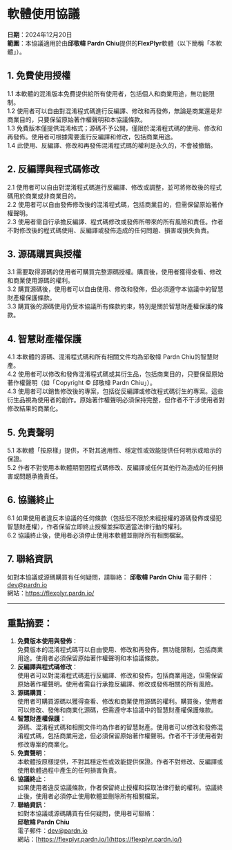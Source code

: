 # 軟體使用協議
**日期**：2024年12月20日<br>
**範圍**：本協議適用於由**邱敬幃 Pardn Chiu**提供的**FlexPlyr**軟體（以下簡稱「本軟體」）。

## 1. 免費使用授權

1.1 本軟體的混淆版本免費提供給所有使用者，包括個人和商業用途，無功能限制。<br>
1.2 使用者可以自由對混淆程式碼進行反編譯、修改和再發佈，無論是商業還是非商業目的，只要保留原始著作權聲明和本協議條款。<br>
1.3 免費版本僅提供混淆格式；源碼不予公開，僅限於混淆程式碼的使用、修改和再發佈。使用者可根據需要進行反編譯和修改，包括商業用途。<br>
1.4 此使用、反編譯、修改和再發佈混淆程式碼的權利是永久的，不會被撤銷。

## 2. 反編譯與程式碼修改

2.1 使用者可以自由對混淆程式碼進行反編譯、修改或調整，並可將修改後的程式碼用於商業或非商業目的。<br>
2.2 使用者可以自由發佈修改後的混淆程式碼，包括商業目的，但需保留原始著作權聲明。<br>
2.3 使用者需自行承擔反編譯、程式碼修改或發佈所帶來的所有風險和責任。作者不對修改後的程式碼使用、反編譯或發佈造成的任何問題、損害或損失負責。

## 3. 源碼購買與授權

3.1 需要取得源碼的使用者可購買完整源碼授權。購買後，使用者獲得查看、修改和商業使用源碼的權利。<br>
3.2 購買源碼後，使用者可以自由使用、修改和發佈，但必須遵守本協議中的智慧財產權保護條款。<br>
3.3 購買後的源碼使用仍受本協議所有條款約束，特別是關於智慧財產權保護的條款。

## 4. 智慧財產權保護

4.1 本軟體的源碼、混淆程式碼和所有相關文件均為邱敬幃 Pardn Chiu的智慧財產。<br>
4.2 使用者可以修改和發佈混淆程式碼或其衍生品，包括商業目的，只要保留原始著作權聲明（如「Copyright © 邱敬幃 Pardn Chiu」）。<br>
4.3 使用者可以銷售修改後的專案，包括從反編譯或修改程式碼衍生的專案。這些衍生品視為使用者的創作。原始著作權聲明必須保持完整，但作者不干涉使用者對修改結果的商業化。

## 5. 免責聲明

5.1 本軟體「按原樣」提供，不對其適用性、穩定性或效能提供任何明示或暗示的保證。<br>
5.2 作者不對使用本軟體期間因程式碼修改、反編譯或任何其他行為造成的任何損害或問題承擔責任。

## 6. 協議終止

6.1 如果使用者違反本協議的任何條款（包括但不限於未經授權的源碼發佈或侵犯智慧財產權），作者保留立即終止授權並採取適當法律行動的權利。<br>
6.2 協議終止後，使用者必須停止使用本軟體並刪除所有相關檔案。

## 7. 聯絡資訊

如對本協議或源碼購買有任何疑問，請聯絡：
**邱敬幃 Pardn Chiu**
電子郵件：dev@pardn.io<br>
網站：https://flexplyr.pardn.io/

---

## 重點摘要：

1. **免費版本使用與發佈**：  
   免費版本的混淆程式碼可以自由使用、修改和再發佈，無功能限制，包括商業用途。使用者必須保留原始著作權聲明和本協議條款。
2. **反編譯與程式碼修改**：  
   使用者可以對混淆程式碼進行反編譯、修改和發佈，包括商業用途，但需保留原始著作權聲明。使用者需自行承擔反編譯、修改或發佈相關的所有風險。
3. **源碼購買**：  
   使用者可購買源碼以獲得查看、修改和商業使用源碼的權利。購買後，使用者可以修改、發佈和商業化源碼，但需遵守本協議中的智慧財產權保護條款。
4. **智慧財產權保護**：  
   源碼、混淆程式碼和相關文件均為作者的智慧財產。使用者可以修改和發佈混淆程式碼，包括商業用途，但必須保留原始著作權聲明。作者不干涉使用者對修改專案的商業化。
5. **免責聲明**：  
   本軟體按原樣提供，不對其穩定性或效能提供保證。作者不對修改、反編譯或使用軟體過程中產生的任何損害負責。
6. **協議終止**：  
   如果使用者違反協議條款，作者保留終止授權和採取法律行動的權利。協議終止後，使用者必須停止使用軟體並刪除所有相關檔案。
7. **聯絡資訊**：  
   如對本協議或源碼購買有任何疑問，使用者可聯絡：  
   **邱敬幃 Pardn Chiu**  
   電子郵件：dev@pardn.io  
   網站：[https://flexplyr.pardn.io/](https://flexplyr.pardn.io/)